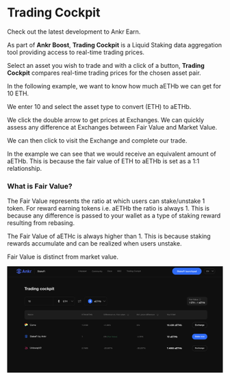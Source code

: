 # Trading Cockpit

Check out the latest development to Ankr Earn.

As part of **Ankr Boost**, **Trading Cockpit** is a Liquid Staking data aggregation tool providing access to real-time trading prices.&#x20;

Select an asset you wish to trade and with a click of a button, **Trading Cockpit** compares real-time trading prices for the chosen asset pair.&#x20;

In the following example, we want to know how much aETHb we can get for 10 ETH.&#x20;

We enter 10 and select the asset type to convert (ETH) to aETHb.

We click the double arrow to get prices at Exchanges. We can quickly assess any difference at Exchanges between Fair Value and Market Value.&#x20;

We can then click to visit the Exchange and complete our trade.&#x20;

In the example we can see that we would receive an equivalent amount of aETHb. This is because the fair value of ETH to aETHb is set as a 1:1 relationship.

### What is Fair Value?&#x20;

The Fair Value represents the ratio at which users can stake/unstake 1 token. For reward earning tokens i.e. aETHb the ratio is always 1. This is because any difference is passed to your wallet as a type of staking reward resulting from rebasing.&#x20;

The Fair Value of aETHc is always higher than 1. This is because staking rewards accumulate and can be realized when users unstake.&#x20;

Fair Value is distinct from market value.&#x20;

![Trading Cockpit](../.gitbook/assets/trading-cockpit.png)
